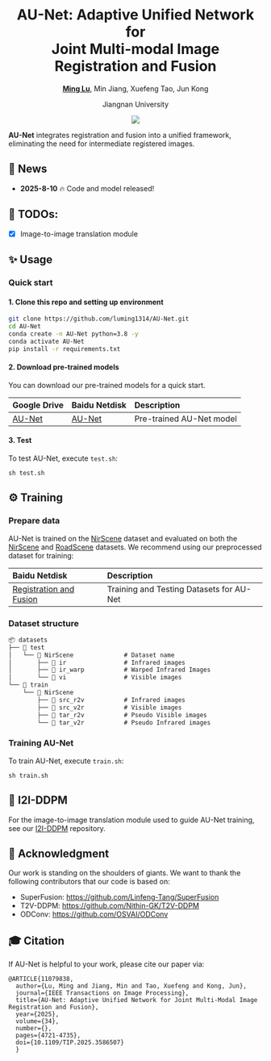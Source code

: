 <div align="center">
<h1>AU-Net: Adaptive Unified Network for </br> Joint Multi-modal Image Registration and Fusion</h1>

[**Ming Lu**](https://luming1314.github.io/),  Min Jiang, Xuefeng Tao, Jun Kong <br>

Jiangnan University

<!-- <sup>*</sup>corresponding authors -->

<a href='https://doi.org/10.1109/TIP.2025.3586507'><img src='https://img.shields.io/badge/DOI-10.1109%2FTIP.2025.3586507-blue'></a>

</div>

**AU-Net** integrates registration and fusion into a unified framework, eliminating the need for intermediate registered images.


## 📢 News
- **2025-8-10** 🔥 Code and model released!

## 📝 TODOs:
- [x] Image-to-image translation module

## ✨ Usage

### Quick start
#### 1. Clone this repo and setting up environment
```sh
git clone https://github.com/luming1314/AU-Net.git
cd AU-Net
conda create -n AU-Net python=3.8 -y
conda activate AU-Net
pip install -r requirements.txt
```

#### 2. Download pre-trained models

You can download our pre-trained models for a quick start.

| Google Drive | Baidu Netdisk | Description
| :--- | :--- | :----------
|[AU-Net](https://drive.google.com/file/d/1XL97XsMB1C5CbJ-uLHkOYalWj2QdDrHD/view?usp=sharing) |[AU-Net](https://pan.baidu.com/s/19Tc8d1yvuDJglf742XlNeg?pwd=bjuk) |Pre-trained AU-Net model

#### 3. Test

To test AU-Net, execute `test.sh`:

```shell
sh test.sh
```

## ⚙️ Training

### Prepare data
AU-Net is trained on the [NirScene](https://www.epfl.ch/labs/ivrl/research/downloads/rgb-nir-scene-dataset/) dataset and evaluated on both the [NirScene](https://www.epfl.ch/labs/ivrl/research/downloads/rgb-nir-scene-dataset/) and [RoadScene](https://github.com/hanna-xu/RoadScene) datasets. We recommend using our preprocessed dataset for training:

| Baidu Netdisk| Description
| :--- |:----------
|[Registration and Fusion](https://pan.baidu.com/s/18kdgwXHzajfmSs2faV9oDw?pwd=g31m) | Training and Testing Datasets for AU-Net
### Dataset structure
```markdown
📦 datasets
├── 📂 test
│   └── 📂 NirScene              # Dataset name
│       ├── 📂 ir                # Infrared images
│       ├── 📂 ir_warp           # Warped Infrared Images
│       └── 📂 vi                # Visible images
└── 📂 train
    └── 📂 NirScene 
        ├── 📂 src_r2v           # Infrared images
        ├── 📂 src_v2r           # Visible images
        ├── 📂 tar_r2v           # Pseudo Visible images
        └── 📂 tar_v2r           # Pseudo Infrared images
```
### Training AU-Net
To train AU-Net, execute `train.sh`:
```shell
sh train.sh
```
## 💪 I2I-DDPM
For the image-to-image translation module used to guide AU-Net training, see our [I2I-DDPM](https://github.com/luming1314/I2I-DDPM) repository.
## 👏 Acknowledgment
Our work is standing on the shoulders of giants. We want to thank the following contributors that our code is based on:
* SuperFusion: https://github.com/Linfeng-Tang/SuperFusion
* T2V-DDPM: https://github.com/Nithin-GK/T2V-DDPM
* ODConv: https://github.com/OSVAI/ODConv
## 🎓 Citation

If AU-Net is helpful to your work, please cite our paper via:

```
@ARTICLE{11079838,
  author={Lu, Ming and Jiang, Min and Tao, Xuefeng and Kong, Jun},
  journal={IEEE Transactions on Image Processing}, 
  title={AU-Net: Adaptive Unified Network for Joint Multi-Modal Image Registration and Fusion}, 
  year={2025},
  volume={34},
  number={},
  pages={4721-4735},
  doi={10.1109/TIP.2025.3586507}
  }

```